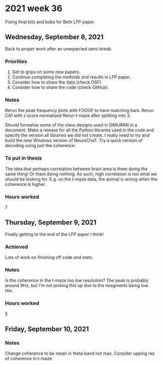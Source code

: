 # 2021 week 36

Fixing final bits and bobs for Beth LFP paper.

## Wednesday, September 8, 2021

Back to proper work after an unexpected semi-break.

### Priorities

1. Get to grips on some new papers.
2. Continue completing the methods and results in LFP paper.
3. Consider how to share the data (check OSF).
4. Consider how to share the code (check GitHub).

### Notes

Rerun the peak frequency plots with FOOOF to have matching bars.
Rerun CA1 with z score normalised
Rerun t-maze after splitting into 3.

Should formalise some of the class designs used in SIMURAN in a document.
Make a release for all the Python libraries used in the code and specify the version all libraries we did not create.
I really need to try and build the new Windows version of NeuroChaT.
Try a quick version of decoding using just the coherence.

### To put in thesis

The idea that perhaps correlation between brain area is them doing the same thing! Or them doing nothing.
As such, high correlation is not what we should be looking for.
E.g. on the t-maze data, the animal is wrong when the coherence is higher.

### Hours worked

7

## Thursday, September 9, 2021

Finally getting to the end of the LFP paper I think!

### Achieved

Lots of work on finishing off code and stats.

### Notes

Is the coherence in the t-maze too low resolution?
The peak is probably around 9Hz, but I'm not picking this up due to the nsegments being low. Hm.

### Hours worked

5

## Friday, September 10, 2021

### Notes

Change coherence to be mean in theta band not max.
Consider upping res of coherence in t-maze.
